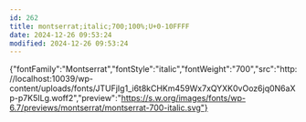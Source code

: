 ```yaml
---
id: 262
title: montserrat;italic;700;100%;U+0-10FFFF
date: 2024-12-26 09:53:24
modified: 2024-12-26 09:53:24
---
```



{"fontFamily":"Montserrat","fontStyle":"italic","fontWeight":"700","src":"http://localhost:10039/wp-content/uploads/fonts/JTUFjIg1_i6t8kCHKm459Wx7xQYXK0vOoz6jq0N6aXp-p7K5ILg.woff2","preview":"https://s.w.org/images/fonts/wp-6.7/previews/montserrat/montserrat-700-italic.svg"}